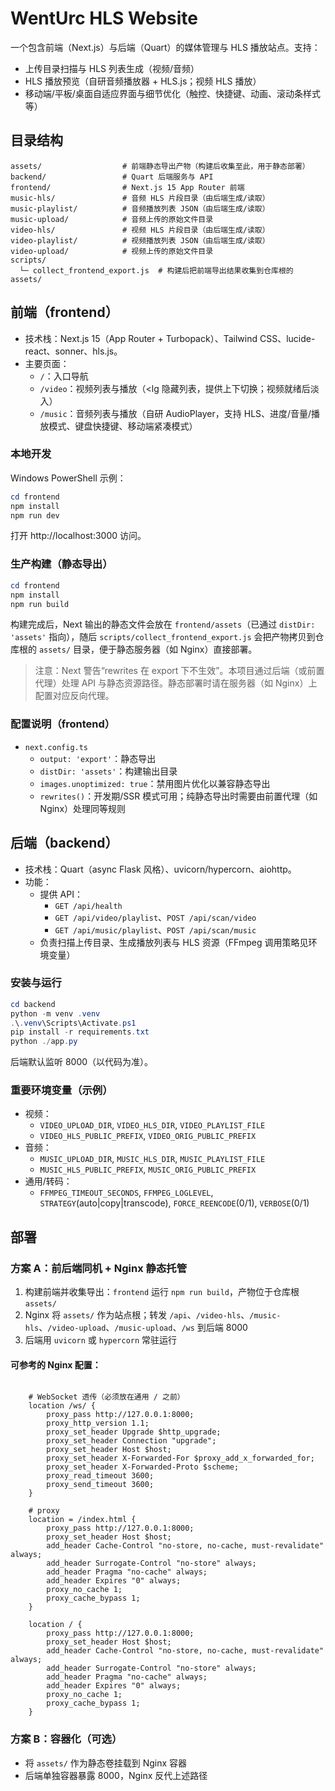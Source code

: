# WentUrc HLS Website

一个包含前端（Next.js）与后端（Quart）的媒体管理与 HLS 播放站点。支持：
- 上传目录扫描与 HLS 列表生成（视频/音频）
- HLS 播放预览（自研音频播放器 + HLS.js；视频 HLS 播放）
- 移动端/平板/桌面自适应界面与细节优化（触控、快捷键、动画、滚动条样式等）

## 目录结构

```
assets/                  # 前端静态导出产物（构建后收集至此，用于静态部署）
backend/                 # Quart 后端服务与 API
frontend/                # Next.js 15 App Router 前端
music-hls/               # 音频 HLS 片段目录（由后端生成/读取）
music-playlist/          # 音频播放列表 JSON（由后端生成/读取）
music-upload/            # 音频上传的原始文件目录
video-hls/               # 视频 HLS 片段目录（由后端生成/读取）
video-playlist/          # 视频播放列表 JSON（由后端生成/读取）
video-upload/            # 视频上传的原始文件目录
scripts/
  └─ collect_frontend_export.js  # 构建后把前端导出结果收集到仓库根的 assets/
```

## 前端（frontend）
- 技术栈：Next.js 15（App Router + Turbopack）、Tailwind CSS、lucide-react、sonner、hls.js。
- 主要页面：
  - `/`：入口导航
  - `/video`：视频列表与播放（<lg 隐藏列表，提供上下切换；视频就绪后淡入）
  - `/music`：音频列表与播放（自研 AudioPlayer，支持 HLS、进度/音量/播放模式、键盘快捷键、移动端紧凑模式）

### 本地开发
Windows PowerShell 示例：

```powershell
cd frontend
npm install
npm run dev
```

打开 http://localhost:3000 访问。

### 生产构建（静态导出）

```powershell
cd frontend
npm install
npm run build
```

构建完成后，Next 输出的静态文件会放在 `frontend/assets`（已通过 `distDir: 'assets'` 指向），随后 `scripts/collect_frontend_export.js` 会把产物拷贝到仓库根的 `assets/` 目录，便于静态服务器（如 Nginx）直接部署。

> 注意：Next 警告“rewrites 在 export 下不生效”。本项目通过后端（或前置代理）处理 API 与静态资源路径。静态部署时请在服务器（如 Nginx）上配置对应反向代理。

### 配置说明（frontend）
- `next.config.ts`
  - `output: 'export'`：静态导出
  - `distDir: 'assets'`：构建输出目录
  - `images.unoptimized: true`：禁用图片优化以兼容静态导出
  - `rewrites()`：开发期/SSR 模式可用；纯静态导出时需要由前置代理（如 Nginx）处理同等规则

## 后端（backend）
- 技术栈：Quart（async Flask 风格）、uvicorn/hypercorn、aiohttp。
- 功能：
  - 提供 API：
    - `GET /api/health`
    - `GET /api/video/playlist`、`POST /api/scan/video`
    - `GET /api/music/playlist`、`POST /api/scan/music`
  - 负责扫描上传目录、生成播放列表与 HLS 资源（FFmpeg 调用策略见环境变量）

### 安装与运行

```powershell
cd backend
python -m venv .venv
.\.venv\Scripts\Activate.ps1
pip install -r requirements.txt
python ./app.py
```

后端默认监听 8000（以代码为准）。

### 重要环境变量（示例）
- 视频：
  - `VIDEO_UPLOAD_DIR`, `VIDEO_HLS_DIR`, `VIDEO_PLAYLIST_FILE`
  - `VIDEO_HLS_PUBLIC_PREFIX`, `VIDEO_ORIG_PUBLIC_PREFIX`
- 音频：
  - `MUSIC_UPLOAD_DIR`, `MUSIC_HLS_DIR`, `MUSIC_PLAYLIST_FILE`
  - `MUSIC_HLS_PUBLIC_PREFIX`, `MUSIC_ORIG_PUBLIC_PREFIX`
- 通用/转码：
  - `FFMPEG_TIMEOUT_SECONDS`, `FFMPEG_LOGLEVEL`, `STRATEGY`(auto|copy|transcode), `FORCE_REENCODE`(0/1), `VERBOSE`(0/1)

## 部署

### 方案 A：前后端同机 + Nginx 静态托管
1. 构建前端并收集导出：`frontend` 运行 `npm run build`，产物位于仓库根 `assets/`
2. Nginx 将 `assets/` 作为站点根；转发 `/api`、`/video-hls`、`/music-hls`、`/video-upload`、`/music-upload`、`/ws` 到后端 8000
3. 后端用 `uvicorn` 或 `hypercorn` 常驻运行

#### 可参考的 Nginx 配置：

```nginx

    # WebSocket 透传（必须放在通用 / 之前）
    location /ws/ {
        proxy_pass http://127.0.0.1:8000;
        proxy_http_version 1.1;
        proxy_set_header Upgrade $http_upgrade;
        proxy_set_header Connection "upgrade";
        proxy_set_header Host $host;
        proxy_set_header X-Forwarded-For $proxy_add_x_forwarded_for;
        proxy_set_header X-Forwarded-Proto $scheme;
        proxy_read_timeout 3600;
        proxy_send_timeout 3600;
    }

    # proxy
    location = /index.html {
        proxy_pass http://127.0.0.1:8000;
        proxy_set_header Host $host;
        add_header Cache-Control "no-store, no-cache, must-revalidate" always;
        add_header Surrogate-Control "no-store" always;
        add_header Pragma "no-cache" always;
        add_header Expires "0" always;
        proxy_no_cache 1;
        proxy_cache_bypass 1;
    }
    
    location / {
        proxy_pass http://127.0.0.1:8000;
        proxy_set_header Host $host;
        add_header Cache-Control "no-store, no-cache, must-revalidate" always;
        add_header Surrogate-Control "no-store" always;
        add_header Pragma "no-cache" always;
        add_header Expires "0" always;
        proxy_no_cache 1;
        proxy_cache_bypass 1;
    }

```

### 方案 B：容器化（可选）
- 将 `assets/` 作为静态卷挂载到 Nginx 容器
- 后端单独容器暴露 8000，Nginx 反代上述路径
